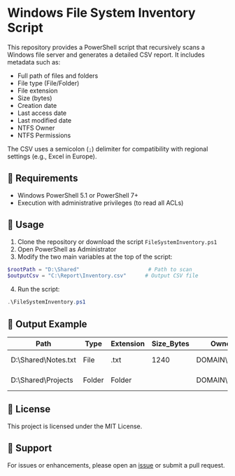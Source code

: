 # Windows File System Inventory Script

This repository provides a PowerShell script that recursively scans a Windows file server and generates a detailed CSV report. It includes metadata such as:

- Full path of files and folders
- File type (File/Folder)
- File extension
- Size (bytes)
- Creation date
- Last access date
- Last modified date
- NTFS Owner
- NTFS Permissions

The CSV uses a semicolon (`;`) delimiter for compatibility with regional settings (e.g., Excel in Europe).

## 🔧 Requirements

- Windows PowerShell 5.1 or PowerShell 7+
- Execution with administrative privileges (to read all ACLs)

## 🚀 Usage

1. Clone the repository or download the script `FileSystemInventory.ps1`
2. Open PowerShell as Administrator
3. Modify the two main variables at the top of the script:

```powershell
$rootPath = "D:\Shared"                      # Path to scan
$outputCsv = "C:\Report\Inventory.csv"      # Output CSV file
```

4. Run the script:
```powershell
.\FileSystemInventory.ps1
```

## 📁 Output Example

| Path                | Type   | Extension | Size_Bytes | Owner         | Permissions               |
|---------------------|--------|-----------|------------|----------------|---------------------------|
| D:\Shared\Notes.txt | File   | .txt      | 1240       | DOMAIN\user1   | DOMAIN\user1: FullControl |
| D:\Shared\Projects  | Folder | Folder    |            | DOMAIN\admin   | DOMAIN\admin: Modify      |

## 📄 License

This project is licensed under the MIT License.

## 🙋 Support

For issues or enhancements, please open an [issue](https://github.com/your-org/windows-filesystem-inventory/issues) or submit a pull request.
